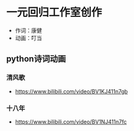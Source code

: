 # 一元回归工作室创作
- 作词：康健
- 动画：叮当
## python诗词动画
### 清风歌
- https://www.bilibili.com/video/BV1KJ411n7gb
### 十八年
- https://www.bilibili.com/video/BV1NJ411n7fc
